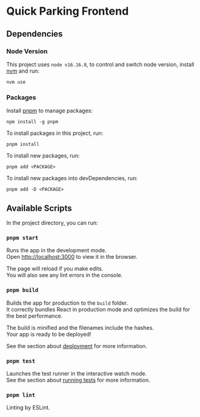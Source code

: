 # Quick Parking Frontend

## Dependencies

### Node Version

This project uses `node v16.16.0`, to control and switch node version, install [nvm](https://github.com/nvm-sh/nvm) and run:

```shell
nvm use
```

### Packages

Install [pnpm](https://pnpm.io/) to manage packages:

```shell
npm install -g pnpm
```

To install packages in this project, run:

```shell
pnpm install
```

To install new packages, run:

```shell
pnpm add <PACKAGE>
```

To install new packages into devDependencies, run:

```shell
pnpm add -D <PACKAGE>
```

## Available Scripts

In the project directory, you can run:

### `pnpm start`

Runs the app in the development mode.\
Open [http://localhost:3000](http://localhost:3000) to view it in the browser.

The page will reload if you make edits.\
You will also see any lint errors in the console.

### `pnpm build`

Builds the app for production to the `build` folder.\
It correctly bundles React in production mode and optimizes the build for the best performance.

The build is minified and the filenames include the hashes.\
Your app is ready to be deployed!

See the section about [deployment](https://facebook.github.io/create-react-app/docs/deployment) for more information.

### `pnpm test`

Launches the test runner in the interactive watch mode.\
See the section about [running tests](https://facebook.github.io/create-react-app/docs/running-tests) for more information.

### `pnpm lint`

Linting by ESLint.
